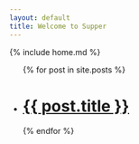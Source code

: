 ```yaml
---
layout: default
title: Welcome to Supper
---
```


{% include home.md %}

<ul>
{% for post in site.posts %}
  <li class="post">
    <h1><a href="{{ post.url }}">{{ post.title }}</a></h1>
  </li>
{% endfor %}
</ul>